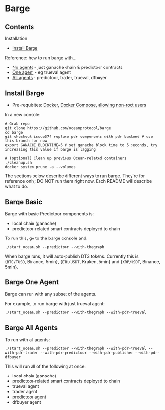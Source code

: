 <!--
Copyright 2023 Ocean Protocol Foundation
SPDX-License-Identifier: Apache-2.0
-->

# Barge

## Contents

Installation
- [Install Barge](#install-barge)

Reference: how to run barge with...
- [No agents](#barge-basic) - just ganache chain & predictoor contracts
- [One agent](#barge-one-agent) - eg trueval agent
- [All agents](#barge-all-agents) - predictoor, trader, trueval, dfbuyer


## Install Barge

- Pre-requisites: [Docker](https://docs.docker.com/engine/install/), [Docker Compose](https://docs.docker.com/compose/install/), [allowing non-root users](https://www.thegeekdiary.com/run-docker-as-a-non-root-user/)

In a new console:

```console
# Grab repo
git clone https://github.com/oceanprotocol/barge
cd barge
git checkout issue374-replace-pdr-components-with-pdr-backend # use this branch for now
export GANACHE_BLOCKTIME=5 # set ganache block time to 5 seconds, try increasing this value if barge is lagging

# (optional) Clean up previous Ocean-related containers
./cleanup.sh
docker system prune -a --volumes
```

The sections below describe different ways to run barge. They're for reference only; DO NOT run them right now. Each README will describe what to do.

## Barge Basic

Barge with basic Predictoor components is:
- local chain (ganache)
- predictoor-related smart contracts deployed to chain

To run this, go to the barge console and:
```console
./start_ocean.sh --predictoor --with-thegraph
```

When barge runs, it will auto-publish DT3 tokens. Currently this is {`BTC/TUSD`, Binance, 5min}, {`ETH/USDT`, Kraken, 5min} and {`XRP/USDT`, Binance, 5min}.

## Barge One Agent

Barge can run with any subset of the agents.

For example, to run barge with just trueval agent:
```console
./start_ocean.sh --predictoor --with-thegraph --with-pdr-trueval
```

## Barge All Agents

To run with all agents:

```console
./start_ocean.sh --predictoor --with-thegraph --with-pdr-trueval --with-pdr-trader --with-pdr-predictoor --with-pdr-publisher --with-pdr-dfbuyer
```

This will run all of the following at once:
- local chain (ganache)
- predictoor-related smart contracts deployed to chain
- trueval agent
- trader agent
- predictoor agent
- dfbuyer agent

